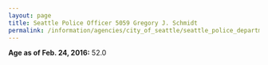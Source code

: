 ```yaml
---
layout: page
title: Seattle Police Officer 5059 Gregory J. Schmidt
permalink: /information/agencies/city_of_seattle/seattle_police_department/copbook/5059/
---
```


**Age as of Feb. 24, 2016:** 52.0

